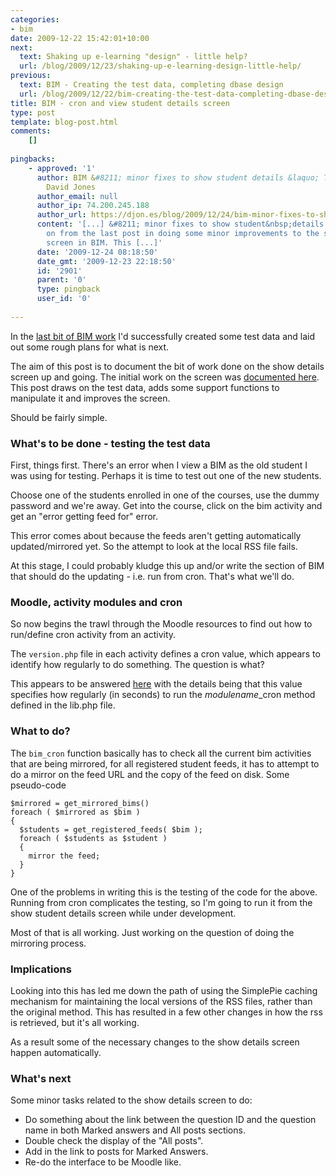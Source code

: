 ```yaml
---
categories:
- bim
date: 2009-12-22 15:42:01+10:00
next:
  text: Shaking up e-learning "design" - little help?
  url: /blog/2009/12/23/shaking-up-e-learning-design-little-help/
previous:
  text: BIM - Creating the test data, completing dbase design
  url: /blog/2009/12/22/bim-creating-the-test-data-completing-dbase-design/
title: BIM - cron and view student details screen
type: post
template: blog-post.html
comments:
    []
    
pingbacks:
    - approved: '1'
      author: BIM &#8211; minor fixes to show student details &laquo; The Weblog of (a)
        David Jones
      author_email: null
      author_ip: 74.200.245.188
      author_url: https://djon.es/blog/2009/12/24/bim-minor-fixes-to-show-student-details/
      content: '[...] &#8211; minor fixes to show student&nbsp;details  This post follows
        on from the last post in doing some minor improvements to the show student details
        screen in BIM. This [...]'
      date: '2009-12-24 08:18:50'
      date_gmt: '2009-12-23 22:18:50'
      id: '2901'
      parent: '0'
      type: pingback
      user_id: '0'
    
---
```

In the [last bit of BIM work](/blog/2009/12/22/bim-creating-the-test-data-completing-dbase-design/) I'd successfully created some test data and laid out some rough plans for what is next.

The aim of this post is to document the bit of work done on the show details screen up and going. The initial work on the screen was [documented here](/blog/2009/12/20/bim-savingmanipulating-rss-files/). This post draws on the test data, adds some support functions to manipulate it and improves the screen.

Should be fairly simple.

### What's to be done - testing the test data

First, things first. There's an error when I view a BIM as the old student I was using for testing. Perhaps it is time to test out one of the new students.

Choose one of the students enrolled in one of the courses, use the dummy password and we're away. Get into the course, click on the bim activity and get an "error getting feed for" error.

This error comes about because the feeds aren't getting automatically updated/mirrored yet. So the attempt to look at the local RSS file fails.

At this stage, I could probably kludge this up and/or write the section of BIM that should do the updating - i.e. run from cron. That's what we'll do.

### Moodle, activity modules and cron

So now begins the trawl through the Moodle resources to find out how to run/define cron activity from an activity.

The `version.php` file in each activity defines a cron value, which appears to identify how regularly to do something. The question is what?

This appears to be answered [here](http://moodle.org/mod/forum/discuss.php?d=139341) with the details being that this value specifies how regularly (in seconds) to run the _modulename_\_cron method defined in the lib.php file.

### What to do?

The `bim_cron` function basically has to check all the current bim activities that are being mirrored, for all registered student feeds, it has to attempt to do a mirror on the feed URL and the copy of the feed on disk. Some pseudo-code

```
$mirrored = get_mirrored_bims()
foreach ( $mirrored as $bim )
{
  $students = get_registered_feeds( $bim );
  foreach ( $students as $student )
  {
    mirror the feed;
  }
}
```

One of the problems in writing this is the testing of the code for the above. Running from cron complicates the testing, so I'm going to run it from the show student details screen while under development.

Most of that is all working. Just working on the question of doing the mirroring process.

### Implications

Looking into this has led me down the path of using the SimplePie caching mechanism for maintaining the local versions of the RSS files, rather than the original method. This has resulted in a few other changes in how the rss is retrieved, but it's all working.

As a result some of the necessary changes to the show details screen happen automatically.

### What's next

Some minor tasks related to the show details screen to do:

- Do something about the link between the question ID and the question name in both Marked answers and All posts sections.
- Double check the display of the "All posts".
- Add in the link to posts for Marked Answers.
- Re-do the interface to be Moodle like.